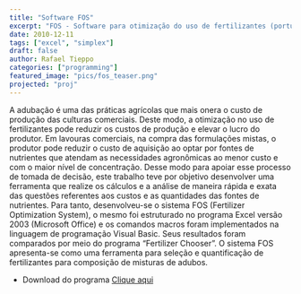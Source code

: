 ```yaml
---
title: "Software FOS"
excerpt: "FOS - Software para otimização do uso de fertilizantes (portuguese)"
date: 2010-12-11
tags: ["excel", "simplex"]
draft: false
author: Rafael Tieppo 
categories: ["programming"]
featured_image: "pics/fos_teaser.png"
projected: "proj"
---
```


A adubação é uma das práticas agrícolas que mais onera o custo de
produção das culturas comerciais. Deste modo, a otimização no uso de
fertilizantes pode reduzir os custos de produção e elevar o lucro do
produtor. Em lavouras comerciais, na compra das formulações mistas, o
produtor pode reduzir o custo de aquisição ao optar por fontes de
nutrientes que atendam as necessidades agronômicas ao menor custo e com
o maior nível de concentração. Desse modo para apoiar esse processo de
tomada de decisão, este trabalho teve por objetivo desenvolver uma
ferramenta que realize os cálculos e a análise de maneira rápida e exata
das questões referentes aos custos e as quantidades das fontes de
nutrientes. Para tanto, desenvolveu-se o sistema FOS (Fertilizer
Optimization System), o mesmo foi estruturado no programa Excel versão
2003 (Microsoft Office) e os comandos macros foram implementados na
linguagem de programação Visual Basic. Seus resultados foram comparados
por meio do programa “Fertilizer Chooser”. O sistema FOS apresenta-se
como uma ferramenta para seleção e quantificação de fertilizantes para
composição de misturas de adubos. 

- Download do programa [Clique aqui](https://sites.google.com/site/zownloads/home/software/FOS_SHEET.xls?attredirects=0&d=1)

